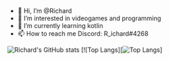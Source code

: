 - 👋 Hi, I’m @Richard
- 👀 I’m interested in videogames and programming
- 🌱 I’m currently learning kotlin
- 📫 How to reach me Discord: R_ichard#4268

![Richard's GitHub stats](https://github-readme-stats.vercel.app/api?username=Rich-a-rd&show_icons=true&theme=synthwave)
[![Top Langs][![Top Langs](https://github-readme-stats.vercel.app/api/top-langs/?username=Rich-a-rd)]
